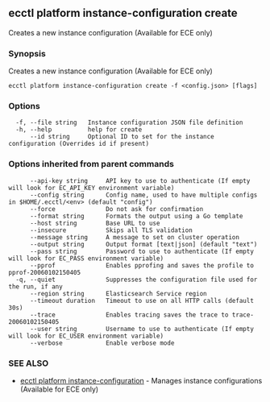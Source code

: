 ## ecctl platform instance-configuration create

Creates a new instance configuration (Available for ECE only)

### Synopsis

Creates a new instance configuration (Available for ECE only)

```
ecctl platform instance-configuration create -f <config.json> [flags]
```

### Options

```
  -f, --file string   Instance configuration JSON file definition
  -h, --help          help for create
      --id string     Optional ID to set for the instance configuration (Overrides id if present)
```

### Options inherited from parent commands

```
      --api-key string     API key to use to authenticate (If empty will look for EC_API_KEY environment variable)
      --config string      Config name, used to have multiple configs in $HOME/.ecctl/<env> (default "config")
      --force              Do not ask for confirmation
      --format string      Formats the output using a Go template
      --host string        Base URL to use
      --insecure           Skips all TLS validation
      --message string     A message to set on cluster operation
      --output string      Output format [text|json] (default "text")
      --pass string        Password to use to authenticate (If empty will look for EC_PASS environment variable)
      --pprof              Enables pprofing and saves the profile to pprof-20060102150405
  -q, --quiet              Suppresses the configuration file used for the run, if any
      --region string      Elasticsearch Service region
      --timeout duration   Timeout to use on all HTTP calls (default 30s)
      --trace              Enables tracing saves the trace to trace-20060102150405
      --user string        Username to use to authenticate (If empty will look for EC_USER environment variable)
      --verbose            Enable verbose mode
```

### SEE ALSO

* [ecctl platform instance-configuration](ecctl_platform_instance-configuration.md)	 - Manages instance configurations (Available for ECE only)

